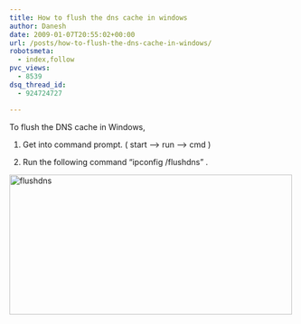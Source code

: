 ```yaml
---
title: How to flush the dns cache in windows
author: Danesh
date: 2009-01-07T20:55:02+00:00
url: /posts/how-to-flush-the-dns-cache-in-windows/
robotsmeta:
  - index,follow
pvc_views:
  - 8539
dsq_thread_id:
  - 924724727

---
```

To flush the DNS cache in Windows,

1. Get into command prompt. ( start &#8211;> run &#8211;> cmd )

2. Run the following command &#8220;ipconfig /flushdns&#8221; .

<img loading="lazy" class="alignnone size-medium wp-image-1116" title="flushdns" src="/wp-content/uploads/2009/01/flushdns-500x248.png" alt="flushdns" width="500" height="248" srcset="/wp-content/uploads/2009/01/flushdns-500x248.png 500w, /wp-content/uploads/2009/01/flushdns.png 669w" sizes="(max-width: 500px) 100vw, 500px" />